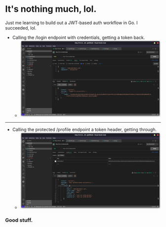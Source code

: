 # It's nothing much, lol.

Just me learning to build out a JWT-based auth workflow in Go.
I succeeded, lol.

- Calling the /login endpoint with credentials, getting a token back.
  - ![calling /login ](images/login.png)

----------

- Calling the protected /profile endpoint a token header, getting through.
  - ![calling /login ](images/profile.png)

### Good stuff.
